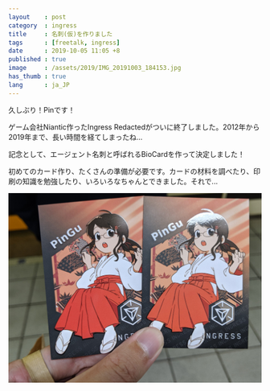 ```yaml
---
layout    : post
category  : ingress
title     : 名刺(仮)を作りました
tags      : [freetalk, ingress]
date      : 2019-10-05 11:05 +8
published : true
image     : /assets/2019/IMG_20191003_184153.jpg
has_thumb : true
lang      : ja_JP
---
```


久しぶり！Pinです！

ゲーム会社Niantic作ったIngress Redactedがついに終了しました。2012年から2019年まで、長い時間を経てしまったね...

<!--more-->

記念として、エージェント名刺と呼ばれるBioCardを作って決定しました！

初めてのカード作り、たくさんの準備が必要です。カードの材料を調べたり、印刷の知識を勉強したり、いろいろなちゃんとできました。それで...

![Biocard成果](/assets/2019/IMG_20191003_184153.jpg "出来ました！")

